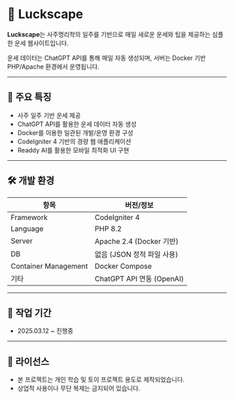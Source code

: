 # 🔮 Luckscape

**Luckscape**는 사주명리학의 일주를 기반으로 매일 새로운 운세와 팁을 제공하는 심플한 운세 웹사이트입니다.

운세 데이터는 ChatGPT API를 통해 매일 자동 생성되며, 서버는 Docker 기반 PHP/Apache 환경에서 운영됩니다.

---

## 🚀 주요 특징

- 사주 일주 기반 운세 제공
- ChatGPT API를 활용한 운세 데이터 자동 생성
- Docker를 이용한 일관된 개발/운영 환경 구성
- CodeIgniter 4 기반의 경량 웹 애플리케이션
- Readdy AI를 활용한 모바일 최적화 UI 구현

---

## 🛠️ 개발 환경

| 항목 | 버전/정보 |
|------|-----------|
| Framework | CodeIgniter 4 |
| Language | PHP 8.2 |
| Server | Apache 2.4 (Docker 기반) |
| DB | 없음 (JSON 정적 파일 사용) |
| Container Management | Docker Compose |
| 기타 | ChatGPT API 연동 (OpenAI) |

---

## 📆 작업 기간

- 2025.03.12 ~ 진행중

---

## 📜 라이선스

- 본 프로젝트는 개인 학습 및 토이 프로젝트 용도로 제작되었습니다.
- 상업적 사용이나 무단 복제는 금지되어 있습니다.
